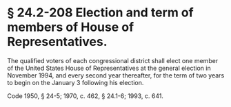 # § 24.2-208 Election and term of members of House of Representatives.

<p>The qualified voters of each congressional district shall elect one member of the United States House of Representatives at the general election in November 1994, and every second year thereafter, for the term of two years to begin on the January 3 following his election.</p><p>Code 1950, § 24-5; 1970, c. 462, § 24.1-6; 1993, c. 641.</p>